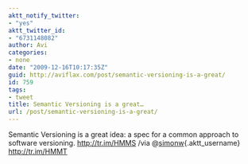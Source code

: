```yaml
---
aktt_notify_twitter:
- "yes"
aktt_twitter_id:
- "6731148082"
author: Avi
categories:
- none
date: "2009-12-16T10:17:35Z"
guid: http://aviflax.com/post/semantic-versioning-is-a-great/
id: 759
tags:
- tweet
title: Semantic Versioning is a great…
url: /post/semantic-versioning-is-a-great/
---
```

Semantic Versioning is a great idea: a spec for a common approach to software versioning. <a href="http://tr.im/HMMS" rel="nofollow">http://tr.im/HMMS</a> /via @[simonw](http://twitter.com/simonw){.aktt_username} <a href="http://tr.im/HMMT" rel="nofollow">http://tr.im/HMMT</a>